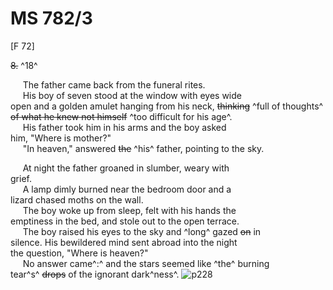 # MS 782/3

[F 72]

~~8.~~ ^18^ 

&nbsp;&nbsp;&nbsp;&nbsp;&nbsp;The father came back from the funeral rites. \
&nbsp;&nbsp;&nbsp;&nbsp;&nbsp;His boy of seven stood at the window with eyes wide \
open and a golden amulet hanging from his neck, ~~thinking~~ ^full of thoughts^ \
~~of what he knew not himself~~ ^too difficult for his age^. \
&nbsp;&nbsp;&nbsp;&nbsp;&nbsp;His father took him in his arms and the boy asked \
him, "Where is mother?" \
&nbsp;&nbsp;&nbsp;&nbsp;&nbsp;"In heaven," answered ~~the~~ ^his^ father, pointing to the sky. 

&nbsp;&nbsp;&nbsp;&nbsp;&nbsp;At night the father groaned in slumber, weary with \
grief. \
&nbsp;&nbsp;&nbsp;&nbsp;&nbsp;A lamp dimly burned near the bedroom door and a \
lizard chased moths on the wall. \
&nbsp;&nbsp;&nbsp;&nbsp;&nbsp;The boy woke up from sleep, felt with his hands the \
emptiness in the bed, and stole out to the open terrace. \
&nbsp;&nbsp;&nbsp;&nbsp;&nbsp;The boy raised his eyes to the sky and ^long^ gazed ~~on~~ in \
silence. His bewildered mind sent abroad into the night \
the question, "Where is heaven?" \
&nbsp;&nbsp;&nbsp;&nbsp;&nbsp;No answer came^:^ and the stars seemed like ^the^ burning \
tear^s^ ~~drops~~ of the ignorant dark^ness^.
![p228](MS782_3-228.jpg)
